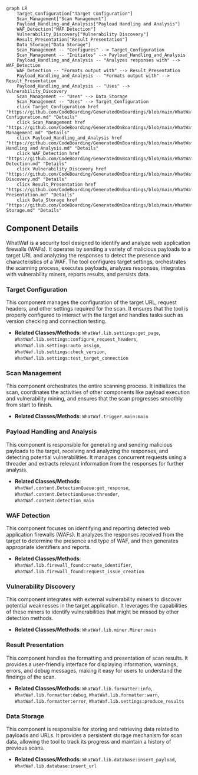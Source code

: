 ```mermaid
graph LR
    Target_Configuration["Target Configuration"]
    Scan_Management["Scan Management"]
    Payload_Handling_and_Analysis["Payload Handling and Analysis"]
    WAF_Detection["WAF Detection"]
    Vulnerability_Discovery["Vulnerability Discovery"]
    Result_Presentation["Result Presentation"]
    Data_Storage["Data Storage"]
    Scan_Management -- "Configures" --> Target_Configuration
    Scan_Management -- "Initiates" --> Payload_Handling_and_Analysis
    Payload_Handling_and_Analysis -- "Analyzes responses with" --> WAF_Detection
    WAF_Detection -- "Formats output with" --> Result_Presentation
    Payload_Handling_and_Analysis -- "Formats output with" --> Result_Presentation
    Payload_Handling_and_Analysis -- "Uses" --> Vulnerability_Discovery
    Scan_Management -- "Uses" --> Data_Storage
    Scan_Management -- "Uses" --> Target_Configuration
    click Target_Configuration href "https://github.com/CodeBoarding/GeneratedOnBoardings/blob/main/WhatWaf/Target Configuration.md" "Details"
    click Scan_Management href "https://github.com/CodeBoarding/GeneratedOnBoardings/blob/main/WhatWaf/Scan Management.md" "Details"
    click Payload_Handling_and_Analysis href "https://github.com/CodeBoarding/GeneratedOnBoardings/blob/main/WhatWaf/Payload Handling and Analysis.md" "Details"
    click WAF_Detection href "https://github.com/CodeBoarding/GeneratedOnBoardings/blob/main/WhatWaf/WAF Detection.md" "Details"
    click Vulnerability_Discovery href "https://github.com/CodeBoarding/GeneratedOnBoardings/blob/main/WhatWaf/Vulnerability Discovery.md" "Details"
    click Result_Presentation href "https://github.com/CodeBoarding/GeneratedOnBoardings/blob/main/WhatWaf/Result Presentation.md" "Details"
    click Data_Storage href "https://github.com/CodeBoarding/GeneratedOnBoardings/blob/main/WhatWaf/Data Storage.md" "Details"
```

## Component Details

WhatWaf is a security tool designed to identify and analyze web application firewalls (WAFs). It operates by sending a variety of malicious payloads to a target URL and analyzing the responses to detect the presence and characteristics of a WAF. The tool configures target settings, orchestrates the scanning process, executes payloads, analyzes responses, integrates with vulnerability miners, reports results, and persists data.

### Target Configuration
This component manages the configuration of the target URL, request headers, and other settings required for the scan. It ensures that the tool is properly configured to interact with the target and handles tasks such as version checking and connection testing.
- **Related Classes/Methods**: `WhatWaf.lib.settings:get_page`, `WhatWaf.lib.settings:configure_request_headers`, `WhatWaf.lib.settings:auto_assign`, `WhatWaf.lib.settings:check_version`, `WhatWaf.lib.settings:test_target_connection`

### Scan Management
This component orchestrates the entire scanning process. It initializes the scan, coordinates the activities of other components like payload execution and vulnerability mining, and ensures that the scan progresses smoothly from start to finish.
- **Related Classes/Methods**: `WhatWaf.trigger.main:main`

### Payload Handling and Analysis
This component is responsible for generating and sending malicious payloads to the target, receiving and analyzing the responses, and detecting potential vulnerabilities. It manages concurrent requests using a threader and extracts relevant information from the responses for further analysis.
- **Related Classes/Methods**: `WhatWaf.content.DetectionQueue:get_response`, `WhatWaf.content.DetectionQueue:threader`, `WhatWaf.content:detection_main`

### WAF Detection
This component focuses on identifying and reporting detected web application firewalls (WAFs). It analyzes the responses received from the target to determine the presence and type of WAF, and then generates appropriate identifiers and reports.
- **Related Classes/Methods**: `WhatWaf.lib.firewall_found:create_identifier`, `WhatWaf.lib.firewall_found:request_issue_creation`

### Vulnerability Discovery
This component integrates with external vulnerability miners to discover potential weaknesses in the target application. It leverages the capabilities of these miners to identify vulnerabilities that might be missed by other detection methods.
- **Related Classes/Methods**: `WhatWaf.lib.miner.Miner:main`

### Result Presentation
This component handles the formatting and presentation of scan results. It provides a user-friendly interface for displaying information, warnings, errors, and debug messages, making it easy for users to understand the findings of the scan.
- **Related Classes/Methods**: `WhatWaf.lib.formatter:info`, `WhatWaf.lib.formatter:debug`, `WhatWaf.lib.formatter:warn`, `WhatWaf.lib.formatter:error`, `WhatWaf.lib.settings:produce_results`

### Data Storage
This component is responsible for storing and retrieving data related to payloads and URLs. It provides a persistent storage mechanism for scan data, allowing the tool to track its progress and maintain a history of previous scans.
- **Related Classes/Methods**: `WhatWaf.lib.database:insert_payload`, `WhatWaf.lib.database:insert_url`